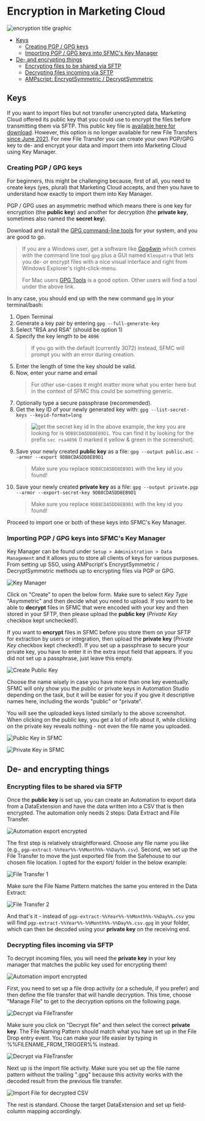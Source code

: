 # Encryption in Marketing Cloud

![encryption title graphic](img/encryption-header.jpg)

- [Keys](#keys)
  - [Creating PGP / GPG keys](#creating-pgp--gpg-keys)
  - [Importing PGP / GPG keys into SFMC's Key Manager](#importing-pgp--gpg-keys-into-sfmcs-key-manager)
- [De- and encrypting things](#de--and-encrypting-things)
  - [Encrypting files to be shared via SFTP](#encrypting-files-to-be-shared-via-sftp)
  - [Decrypting files incoming via SFTP](#decrypting-files-incoming-via-sftp)
  - [AMPscript: EncryptSymmetric / DecryptSymmetric](#ampscript-encryptsymmetric--decryptsymmetric)

## Keys

If you want to import files but not transfer unencrypted data, Marketing Cloud offered its public key that you could use to encrypt the files before transmitting them via SFTP. This public key file is [available here for download](https://members.exacttarget.com/Content/Subscribers/SubsLists/publickey.txt). However, this option is no longer available for new File Transfers [since June 2021](https://help.salesforce.com/s/articleView?language=en_US&type=5&id=sf.mc_rn_january_2021_data_byok_file_decryption.htm). For new File Transfer you can create your own PGP/GPG key to de- and encrypt your data and import them into Marketing Cloud using Key Manager.

### Creating PGP / GPG keys

For beginners, this might be challenging because, first of all, you need to create keys (yes, plural) that Marketing Cloud accepts, and then you have to understand how exactly to import them into Key Manager.

PGP / GPG uses an asymmetric method which means there is one key for encryption (the **public key**) and another for decryption (the **private key**, sometimes also named the **secret key**).

Download and install the [GPG command-line tools](https://www.gnupg.org/download/#binary) for your system, and you are good to go.

> If you are a Windows user, get a software like [Gpg4win](https://www.gpg4win.org/) which comes with the command line tool `gpg` plus a GUI named `Kleopatra` that lets you de- or encrypt files with a nice visual interface and right from Windows Explorer's right-click-menu.
>
> For Mac users [GPG Tools](https://gpgtools.org/) is a good option. Other users will find a tool under the above link.

In any case, you should end up with the new command `gpg` in your terminal/bash:

1. Open Terminal
2. Generate a key pair by entering `gpg --full-generate-key`
3. Select "RSA and RSA" (should be option 1)
4. Specify the key length to be `4096`
   > If you go with the default (currently 3072) instead, SFMC will prompt you with an error during creation.
5. Enter the length of time the key should be valid.
6. Now, enter your name and email
   > For other use-cases it might matter more what you enter here but in the context of SFMC this could be something generic.
7. Optionally type a secure passphrase (recommended).
8. Get the key ID of your newly generated key with:
   `gpg --list-secret-keys --keyid-format=long`
   > ![get the secret key id](img/gpg-get-keyid.jpg)
   > In the above example, the key you are looking for is `9DB8CDA5DD8EB9D1`. You can find it by looking for the prefix `sec rsa4096` (I marked it yellow & green in the screenshot).
9. Save your newly created **public key** as a file:
    `gpg --output public.asc --armor --export 9DB8CDA5DD8EB9D1`
    > Make sure you replace `9DB8CDA5DD8EB9D1` with the key id you found!
10. Save your newly created **private key** as a file:
    `gpg --output private.pgp --armor --export-secret-key 9DB8CDA5DD8EB9D1`
    > Make sure you replace `9DB8CDA5DD8EB9D1` with the key id you found!

Proceed to import one or both of these keys into SFMC's Key Manager.

### Importing PGP / GPG keys into SFMC's Key Manager

Key Manager can be found under `Setup > Administration > Data Management` and it allows you to store all clients of keys for various purposes. From setting up SSO, using AMPscript's EncryptSymmetric / DecryptSymmetric methods up to encrypting files via PGP or GPG.

![Key Manager](img/key-manager.jpg)

Click on "Create" to open the below form. Make sure to select _Key Type_ "Asymmetric" and then decide what you need to upload. If you want to be able to **decrypt** files in SFMC that were encoded with your key and then stored in your SFTP, then please upload the **public key** (_Private Key_ checkbox kept unchecked!).

If you want to **encrypt** files in SFMC before you store them on your SFTP for extraction by users or integration, then upload the **private key** (_Private Key_ checkbox kept checked!). If you set up a passphrase to secure your private key, you have to enter it in the extra input field that appears. If you did not set up a passphrase, just leave this empty.

![Create Public Key](img/key-manager-create.jpg)

Choose the name wisely in case you have more than one key eventually. SFMC will only show you the public or private keys in Automation Studio depending on the task, but it will be easier for you if you give it descriptive names here, including the words "public" or "private".

You will see the uploaded keys listed similarly to the above screenshot. When clicking on the public key, you get a lot of info about it, while clicking on the private key reveals nothing - not even the file name you uploaded.

![Public Key in SFMC](img/key-manager-example-gpg-public.jpg)

![Private Key in SFMC](img/key-manager-example-gpg-private.jpg)

## De- and encrypting things

### Encrypting files to be shared via SFTP

Once the **public key** is set up, you can create an Automation to export data from a DataExtension and have the data written into a CSV that is then encrypted. The automation only needs 2 steps: Data Extract and File Transfer.

![Automation export encrypted](img/gpg-automation-export-encrypted.jpg)

The first step is relatively straightforward. Choose any file name you like (e.g., `pgp-extract-%%Year%%-%%Month%%-%%Day%%.csv`).
Second, we set up the File Transfer to move the just exported file from the Safehouse to our chosen file location. I opted for the export/ folder in the below example:

![File Transfer 1](img/gpg-automation-export-encrypted-fileTransfer1.jpg)

Make sure the File Name Pattern matches the same you entered in the Data Extract:

![File Transfer 2](img/gpg-automation-export-encrypted-fileTransfer2.jpg)

And that's it - instead of `pgp-extract-%%Year%%-%%Month%%-%%Day%%.csv` you will find `pgp-extract-%%Year%%-%%Month%%-%%Day%%.csv.gpg` in your folder, which can then be decoded using your **private key** on the receiving end.

### Decrypting files incoming via SFTP

To decrypt incoming files, you will need the **private key** in your key manager that matches the public key used for encrypting them!

![Automation import encrypted](img/gpg-automation-import-encrypted.jpg)

First, you need to set up a file drop activity (or a schedule, if you prefer) and then define the file transfer that will handle decryption.
This time, choose "Manage File" to get to the decryption options on the following page.

![Decrypt via FileTransfer](img/gpg-automation-import-encrypted-fileTransfer1.jpg)

Make sure you click on "Decrypt file" and then select the correct **private key**. The File Naming Pattern should match what you have set up in the File Drop entry event. You can make your life easier by typing in %%FILENAME_FROM_TRIGGER%% instead.

![Decrypt via FileTransfer](img/gpg-automation-import-encrypted-fileTransfer2.jpg)

Next up is the import file activity. Make sure you set up the file name pattern without the trailing ".gpg" because this activity works with the decoded result from the previous file transfer.

![Import File for decrypted CSV](img/gpg-automation-import-encrypted-importFile1.jpg)

The rest is standard. Choose the target DataExtension and set up field-column mapping accordingly.

